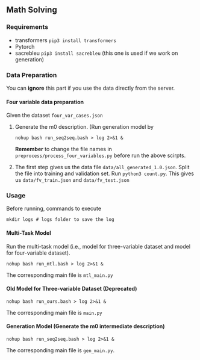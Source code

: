 ## Math Solving 

### Requirements
* transformers `pip3 install transformers`
* Pytorch
* sacrebleu `pip3 install sacrebleu`  (this one is used if we work on generation)

### Data Preparation
You can **ignore** this part if you use the data directly from the server.
#### Four variable data preparation
Given the dataset `four_var_cases.json`
1. Generate the m0 description. (Run generation model by
    ```shell
    nohup bash run_seq2seq.bash > log 2>&1 &
    ```
    __Remember__ to change the file names in `preprocess/process_four_variables.py` before 
    run the above scirpts.
   
2. The first step gives us the data file `data/all_generated_1.0.json`. 
   Split the file into training and validation set. Run `python3 count.py`.
   This gives us `data/fv_train.json` and `data/fv_test.json`

### Usage

Before running, commands to execute
```shell
mkdir logs # logs folder to save the log
```


#### Multi-Task Model
Run the multi-task model (i.e., model for three-variable dataset and model for four-variable dataset).
```shell
nohup bash run_mtl.bash > log 2>&1 &
```
The corresponding main file is `mtl_main.py`

#### Old Model for Three-variable Dataset (Deprecated)
```shell
nohup bash run_ours.bash > log 2>&1 &
```
The corresponding main file is `main.py`


#### Generation Model (Generate the m0 intermediate description)
```shell
nohup bash run_seq2seq.bash > log 2>&1 &
```
The corresponding main file is `gen_main.py`.